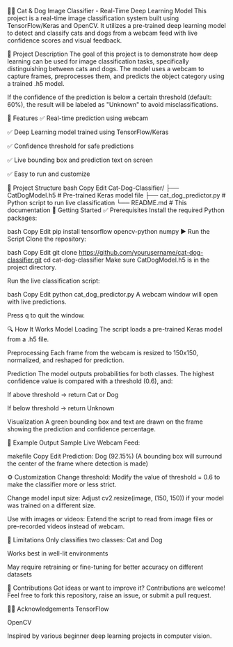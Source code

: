 🐶🐱 Cat & Dog Image Classifier - Real-Time Deep Learning Model
This project is a real-time image classification system built using TensorFlow/Keras and OpenCV. It utilizes a pre-trained deep learning model to detect and classify cats and dogs from a webcam feed with live confidence scores and visual feedback.

📌 Project Description
The goal of this project is to demonstrate how deep learning can be used for image classification tasks, specifically distinguishing between cats and dogs. The model uses a webcam to capture frames, preprocesses them, and predicts the object category using a trained .h5 model.

If the confidence of the prediction is below a certain threshold (default: 60%), the result will be labeled as "Unknown" to avoid misclassifications.

🧠 Features
✅ Real-time prediction using webcam

✅ Deep Learning model trained using TensorFlow/Keras

✅ Confidence threshold for safe predictions

✅ Live bounding box and prediction text on screen

✅ Easy to run and customize

📁 Project Structure
bash
Copy
Edit
Cat-Dog-Classifier/
├── CatDogModel.h5            # Pre-trained Keras model file
├── cat_dog_predictor.py      # Python script to run live classification
└── README.md                 # This documentation
🚀 Getting Started
✅ Prerequisites
Install the required Python packages:

bash
Copy
Edit
pip install tensorflow opencv-python numpy
▶️ Run the Script
Clone the repository:

bash
Copy
Edit
git clone https://github.com/yourusername/cat-dog-classifier.git
cd cat-dog-classifier
Make sure CatDogModel.h5 is in the project directory.

Run the live classification script:

bash
Copy
Edit
python cat_dog_predictor.py
A webcam window will open with live predictions.

Press q to quit the window.

🔍 How It Works
Model Loading
The script loads a pre-trained Keras model from a .h5 file.

Preprocessing
Each frame from the webcam is resized to 150x150, normalized, and reshaped for prediction.

Prediction
The model outputs probabilities for both classes. The highest confidence value is compared with a threshold (0.6), and:

If above threshold → return Cat or Dog

If below threshold → return Unknown

Visualization
A green bounding box and text are drawn on the frame showing the prediction and confidence percentage.

📸 Example Output
Sample Live Webcam Feed:

makefile
Copy
Edit
Prediction: Dog (92.15%)
(A bounding box will surround the center of the frame where detection is made)

⚙️ Customization
Change threshold:
Modify the value of threshold = 0.6 to make the classifier more or less strict.

Change model input size:
Adjust cv2.resize(image, (150, 150)) if your model was trained on a different size.

Use with images or videos:
Extend the script to read from image files or pre-recorded videos instead of webcam.

📌 Limitations
Only classifies two classes: Cat and Dog

Works best in well-lit environments

May require retraining or fine-tuning for better accuracy on different datasets

🤝 Contributions
Got ideas or want to improve it? Contributions are welcome!
Feel free to fork this repository, raise an issue, or submit a pull request.

🙋‍♂️ Acknowledgements
TensorFlow

OpenCV

Inspired by various beginner deep learning projects in computer vision.

